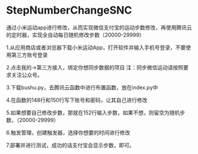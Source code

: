 # StepNumberChangeSNC
通过小米运动app进行修改，从而实现微信支付宝的运动步数修改，再使用腾讯云的定时器，实现全自动每日随机修改步数（20000-29999）

1.从应用商店或者浏览器下载小米运动App，打开软件并输入手机号登录，不要使用第三方账号登录

2.点击我的->第三方接入，绑定你想同步数据的项目 注：同步微信运动请按照要求关注公众号。

3.下载bushu.py，去腾讯云函数中进行布置函数，放在index.py中

4.在函数的148行和150行写下账号和密码，让其自己进行修改

5.如果想要自己修改步数，那就在152行输入步数，如果不想，则留空为随机步数，（20000-29999）

6.触发管理，创建触发器，选择你想要的时间进行修改

7.部署并进行测试，成功的话支付宝会显示步数，即可。
